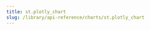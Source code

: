 ```yaml
---
title: st.plotly_chart
slug: /library/api-reference/charts/st.plotly_chart
---
```


<Autofunction function="streamlit.plotly_chart" />